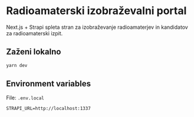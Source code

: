 # Radioamaterski izobraževalni portal

Next.js + Strapi spleta stran za izobraževanje radioamaterjev in kandidatov za radioamaterski izpit.

## Zaženi lokalno

```bash
yarn dev
```

## Environment variables

File: `.env.local`

```
STRAPI_URL=http://localhost:1337
```
